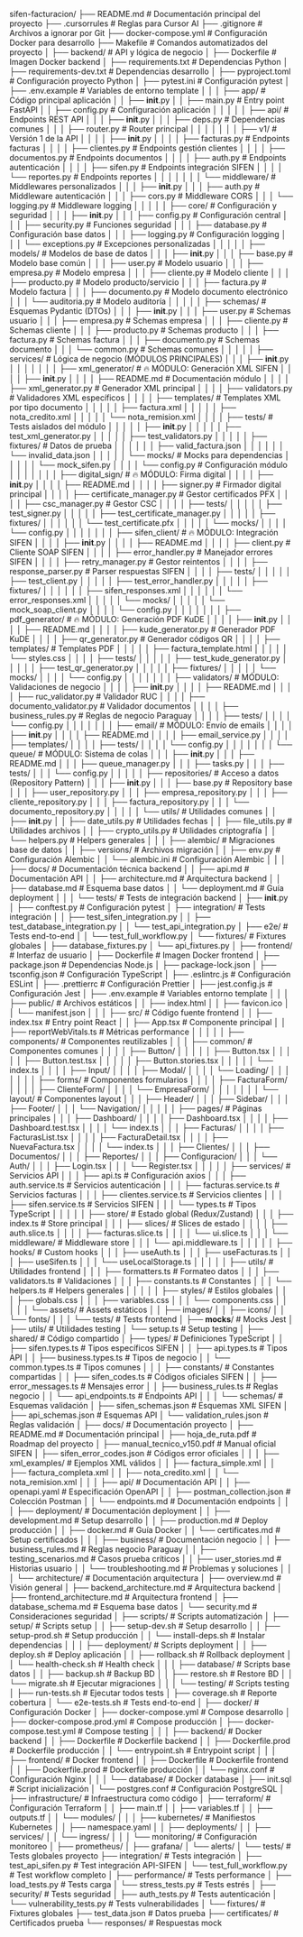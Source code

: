 sifen-facturacion/
├── README.md                                # Documentación principal del proyecto
├── .cursorrules                             # Reglas para Cursor AI
├── .gitignore                               # Archivos a ignorar por Git
├── docker-compose.yml                       # Configuración Docker para desarrollo
├── Makefile                                 # Comandos automatizados del proyecto
│
├── backend/                                 # API y lógica de negocio
│   ├── Dockerfile                          # Imagen Docker backend
│   ├── requirements.txt                    # Dependencias Python
│   ├── requirements-dev.txt                # Dependencias desarrollo
│   ├── pyproject.toml                      # Configuración proyecto Python
│   ├── pytest.ini                         # Configuración pytest
│   ├── .env.example                        # Variables de entorno template
│   │
│   ├── app/                                # Código principal aplicación
│   │   ├── __init__.py
│   │   ├── main.py                         # Entry point FastAPI
│   │   ├── config.py                       # Configuración aplicación
│   │   │
│   │   ├── api/                            # Endpoints REST API
│   │   │   ├── __init__.py
│   │   │   ├── deps.py                     # Dependencias comunes
│   │   │   ├── router.py                   # Router principal
│   │   │   │
│   │   │   ├── v1/                         # Versión 1 de la API
│   │   │   │   ├── __init__.py
│   │   │   │   ├── facturas.py             # Endpoints facturas
│   │   │   │   ├── clientes.py             # Endpoints gestión clientes
│   │   │   │   ├── documentos.py           # Endpoints documentos
│   │   │   │   ├── auth.py                 # Endpoints autenticación
│   │   │   │   ├── sifen.py                # Endpoints integración SIFEN
│   │   │   │   └── reportes.py             # Endpoints reportes
│   │   │   │
│   │   │   └── middleware/                 # Middlewares personalizados
│   │   │       ├── __init__.py
│   │   │       ├── auth.py                 # Middleware autenticación
│   │   │       ├── cors.py                 # Middleware CORS
│   │   │       └── logging.py              # Middleware logging
│   │   │
│   │   ├── core/                           # Configuración y seguridad
│   │   │   ├── __init__.py
│   │   │   ├── config.py                   # Configuración central
│   │   │   ├── security.py                 # Funciones seguridad
│   │   │   ├── database.py                 # Configuración base datos
│   │   │   ├── logging.py                  # Configuración logging
│   │   │   └── exceptions.py               # Excepciones personalizadas
│   │   │
│   │   ├── models/                         # Modelos de base de datos
│   │   │   ├── __init__.py
│   │   │   ├── base.py                     # Modelo base común
│   │   │   ├── user.py                     # Modelo usuario
│   │   │   ├── empresa.py                  # Modelo empresa
│   │   │   ├── cliente.py                  # Modelo cliente
│   │   │   ├── producto.py                 # Modelo producto/servicio
│   │   │   ├── factura.py                  # Modelo factura
│   │   │   ├── documento.py                # Modelo documento electrónico
│   │   │   └── auditoria.py                # Modelo auditoría
│   │   │
│   │   ├── schemas/                        # Esquemas Pydantic (DTOs)
│   │   │   ├── __init__.py
│   │   │   ├── user.py                     # Schemas usuario
│   │   │   ├── empresa.py                  # Schemas empresa
│   │   │   ├── cliente.py                  # Schemas cliente
│   │   │   ├── producto.py                 # Schemas producto
│   │   │   ├── factura.py                  # Schemas factura
│   │   │   ├── documento.py                # Schemas documento
│   │   │   └── common.py                   # Schemas comunes
│   │   │
│   │   ├── services/                       # Lógica de negocio (MÓDULOS PRINCIPALES)
│   │   │   ├── __init__.py
│   │   │   │
│   │   │   ├── xml_generator/              # 🔥 MÓDULO: Generación XML SIFEN
│   │   │   │   ├── __init__.py
│   │   │   │   ├── README.md               # Documentación módulo
│   │   │   │   ├── xml_generator.py        # Generador XML principal
│   │   │   │   ├── validators.py           # Validadores XML específicos
│   │   │   │   ├── templates/              # Templates XML por tipo documento
│   │   │   │   │   ├── factura.xml
│   │   │   │   │   ├── nota_credito.xml
│   │   │   │   │   └── nota_remision.xml
│   │   │   │   ├── tests/                  # Tests aislados del módulo
│   │   │   │   │   ├── __init__.py
│   │   │   │   │   ├── test_xml_generator.py
│   │   │   │   │   ├── test_validators.py
│   │   │   │   │   ├── fixtures/           # Datos de prueba
│   │   │   │   │   │   ├── valid_factura.json
│   │   │   │   │   │   └── invalid_data.json
│   │   │   │   │   └── mocks/              # Mocks para dependencias
│   │   │   │   │       └── mock_sifen.py
│   │   │   │   └── config.py               # Configuración módulo
│   │   │   │
│   │   │   ├── digital_sign/               # 🔥 MÓDULO: Firma digital
│   │   │   │   ├── __init__.py
│   │   │   │   ├── README.md
│   │   │   │   ├── signer.py               # Firmador digital principal
│   │   │   │   ├── certificate_manager.py  # Gestor certificados PFX
│   │   │   │   ├── csc_manager.py          # Gestor CSC
│   │   │   │   ├── tests/
│   │   │   │   │   ├── test_signer.py
│   │   │   │   │   ├── test_certificate_manager.py
│   │   │   │   │   ├── fixtures/
│   │   │   │   │   │   └── test_certificate.pfx
│   │   │   │   │   └── mocks/
│   │   │   │   └── config.py
│   │   │   │
│   │   │   ├── sifen_client/               # 🔥 MÓDULO: Integración SIFEN
│   │   │   │   ├── __init__.py
│   │   │   │   ├── README.md
│   │   │   │   ├── client.py               # Cliente SOAP SIFEN
│   │   │   │   ├── error_handler.py        # Manejador errores SIFEN
│   │   │   │   ├── retry_manager.py        # Gestor reintentos
│   │   │   │   ├── response_parser.py      # Parser respuestas SIFEN
│   │   │   │   ├── tests/
│   │   │   │   │   ├── test_client.py
│   │   │   │   │   ├── test_error_handler.py
│   │   │   │   │   ├── fixtures/
│   │   │   │   │   │   ├── sifen_responses.xml
│   │   │   │   │   │   └── error_responses.xml
│   │   │   │   │   └── mocks/
│   │   │   │   │       └── mock_soap_client.py
│   │   │   │   └── config.py
│   │   │   │
│   │   │   ├── pdf_generator/              # 🔥 MÓDULO: Generación PDF KuDE
│   │   │   │   ├── __init__.py
│   │   │   │   ├── README.md
│   │   │   │   ├── kude_generator.py       # Generador PDF KuDE
│   │   │   │   ├── qr_generator.py         # Generador códigos QR
│   │   │   │   ├── templates/              # Templates PDF
│   │   │   │   │   ├── factura_template.html
│   │   │   │   │   └── styles.css
│   │   │   │   ├── tests/
│   │   │   │   │   ├── test_kude_generator.py
│   │   │   │   │   ├── test_qr_generator.py
│   │   │   │   │   ├── fixtures/
│   │   │   │   │   └── mocks/
│   │   │   │   └── config.py
│   │   │   │
│   │   │   ├── validators/                 # MÓDULO: Validaciones de negocio
│   │   │   │   ├── __init__.py
│   │   │   │   ├── README.md
│   │   │   │   ├── ruc_validator.py        # Validador RUC
│   │   │   │   ├── documento_validator.py  # Validador documentos
│   │   │   │   ├── business_rules.py       # Reglas de negocio Paraguay
│   │   │   │   ├── tests/
│   │   │   │   └── config.py
│   │   │   │
│   │   │   ├── email/                      # MÓDULO: Envío de emails
│   │   │   │   ├── __init__.py
│   │   │   │   ├── README.md
│   │   │   │   ├── email_service.py
│   │   │   │   ├── templates/
│   │   │   │   ├── tests/
│   │   │   │   └── config.py
│   │   │   │
│   │   │   └── queue/                      # MÓDULO: Sistema de colas
│   │   │       ├── __init__.py
│   │   │       ├── README.md
│   │   │       ├── queue_manager.py
│   │   │       ├── tasks.py
│   │   │       ├── tests/
│   │   │       └── config.py
│   │   │
│   │   ├── repositories/                   # Acceso a datos (Repository Pattern)
│   │   │   ├── __init__.py
│   │   │   ├── base.py                     # Repository base
│   │   │   ├── user_repository.py
│   │   │   ├── empresa_repository.py
│   │   │   ├── cliente_repository.py
│   │   │   ├── factura_repository.py
│   │   │   └── documento_repository.py
│   │   │
│   │   └── utils/                          # Utilidades comunes
│   │       ├── __init__.py
│   │       ├── date_utils.py               # Utilidades fechas
│   │       ├── file_utils.py               # Utilidades archivos
│   │       ├── crypto_utils.py             # Utilidades criptografía
│   │       └── helpers.py                  # Helpers generales
│   │
│   ├── alembic/                            # Migraciones base de datos
│   │   ├── versions/                       # Archivos migración
│   │   ├── env.py                          # Configuración Alembic
│   │   └── alembic.ini                     # Configuración Alembic
│   │
│   ├── docs/                               # Documentación técnica backend
│   │   ├── api.md                          # Documentación API
│   │   ├── architecture.md                 # Arquitectura backend
│   │   ├── database.md                     # Esquema base datos
│   │   └── deployment.md                   # Guía deployment
│   │
│   └── tests/                              # Tests de integración backend
│       ├── __init__.py
│       ├── conftest.py                     # Configuración pytest
│       ├── integration/                    # Tests integración
│       │   ├── test_sifen_integration.py
│       │   ├── test_database_integration.py
│       │   └── test_api_integration.py
│       ├── e2e/                           # Tests end-to-end
│       │   └── test_full_workflow.py
│       └── fixtures/                      # Fixtures globales
│           ├── database_fixtures.py
│           └── api_fixtures.py
│
├── frontend/                               # Interfaz de usuario
│   ├── Dockerfile                         # Imagen Docker frontend
│   ├── package.json                       # Dependencias Node.js
│   ├── package-lock.json
│   ├── tsconfig.json                      # Configuración TypeScript
│   ├── .eslintrc.js                       # Configuración ESLint
│   ├── .prettierrc                        # Configuración Prettier
│   ├── jest.config.js                     # Configuración Jest
│   ├── .env.example                       # Variables entorno template
│   │
│   ├── public/                            # Archivos estáticos
│   │   ├── index.html
│   │   ├── favicon.ico
│   │   └── manifest.json
│   │
│   ├── src/                               # Código fuente frontend
│   │   ├── index.tsx                      # Entry point React
│   │   ├── App.tsx                        # Componente principal
│   │   ├── reportWebVitals.ts             # Métricas performance
│   │   │
│   │   ├── components/                    # Componentes reutilizables
│   │   │   ├── common/                    # Componentes comunes
│   │   │   │   ├── Button/
│   │   │   │   │   ├── Button.tsx
│   │   │   │   │   ├── Button.test.tsx
│   │   │   │   │   ├── Button.stories.tsx
│   │   │   │   │   └── index.ts
│   │   │   │   ├── Input/
│   │   │   │   ├── Modal/
│   │   │   │   └── Loading/
│   │   │   │
│   │   │   ├── forms/                     # Componentes formularios
│   │   │   │   ├── FacturaForm/
│   │   │   │   ├── ClienteForm/
│   │   │   │   └── EmpresaForm/
│   │   │   │
│   │   │   └── layout/                    # Componentes layout
│   │   │       ├── Header/
│   │   │       ├── Sidebar/
│   │   │       ├── Footer/
│   │   │       └── Navigation/
│   │   │
│   │   ├── pages/                         # Páginas principales
│   │   │   ├── Dashboard/
│   │   │   │   ├── Dashboard.tsx
│   │   │   │   ├── Dashboard.test.tsx
│   │   │   │   └── index.ts
│   │   │   ├── Facturas/
│   │   │   │   ├── FacturasList.tsx
│   │   │   │   ├── FacturaDetail.tsx
│   │   │   │   ├── NuevaFactura.tsx
│   │   │   │   └── index.ts
│   │   │   ├── Clientes/
│   │   │   ├── Documentos/
│   │   │   ├── Reportes/
│   │   │   ├── Configuracion/
│   │   │   └── Auth/
│   │   │       ├── Login.tsx
│   │   │       └── Register.tsx
│   │   │
│   │   ├── services/                      # Servicios API
│   │   │   ├── api.ts                     # Configuración axios
│   │   │   ├── auth.service.ts            # Servicios autenticación
│   │   │   ├── facturas.service.ts        # Servicios facturas
│   │   │   ├── clientes.service.ts        # Servicios clientes
│   │   │   ├── sifen.service.ts           # Servicios SIFEN
│   │   │   └── types.ts                   # Tipos TypeScript
│   │   │
│   │   ├── store/                         # Estado global (Redux/Zustand)
│   │   │   ├── index.ts                   # Store principal
│   │   │   ├── slices/                    # Slices de estado
│   │   │   │   ├── auth.slice.ts
│   │   │   │   ├── facturas.slice.ts
│   │   │   │   └── ui.slice.ts
│   │   │   └── middleware/                # Middleware store
│   │   │       └── api.middleware.ts
│   │   │
│   │   ├── hooks/                         # Custom hooks
│   │   │   ├── useAuth.ts
│   │   │   ├── useFacturas.ts
│   │   │   ├── useSifen.ts
│   │   │   └── useLocalStorage.ts
│   │   │
│   │   ├── utils/                         # Utilidades frontend
│   │   │   ├── formatters.ts              # Formateo datos
│   │   │   ├── validators.ts              # Validaciones
│   │   │   ├── constants.ts               # Constantes
│   │   │   └── helpers.ts                 # Helpers generales
│   │   │
│   │   ├── styles/                        # Estilos globales
│   │   │   ├── globals.css
│   │   │   ├── variables.css
│   │   │   └── components.css
│   │   │
│   │   └── assets/                        # Assets estáticos
│   │       ├── images/
│   │       ├── icons/
│   │       └── fonts/
│   │
│   └── tests/                             # Tests frontend
│       ├── __mocks__/                     # Mocks Jest
│       ├── utils/                         # Utilidades testing
│       └── setup.ts                       # Setup testing
│
├── shared/                                # Código compartido
│   ├── types/                            # Definiciones TypeScript
│   │   ├── sifen.types.ts                # Tipos específicos SIFEN
│   │   ├── api.types.ts                  # Tipos API
│   │   ├── business.types.ts             # Tipos de negocio
│   │   └── common.types.ts               # Tipos comunes
│   │
│   ├── constants/                        # Constantes compartidas
│   │   ├── sifen_codes.ts                # Códigos oficiales SIFEN
│   │   ├── error_messages.ts             # Mensajes error
│   │   ├── business_rules.ts             # Reglas negocio
│   │   └── api_endpoints.ts              # Endpoints API
│   │
│   └── schemas/                          # Esquemas validación
│       ├── sifen_schemas.json            # Esquemas XML SIFEN
│       ├── api_schemas.json              # Esquemas API
│       └── validation_rules.json         # Reglas validación
│
├── docs/                                 # Documentación proyecto
│   ├── README.md                         # Documentación principal
│   ├── hoja_de_ruta.pdf                 # Roadmap del proyecto
│   ├── manual_tecnico_v150.pdf          # Manual oficial SIFEN
│   ├── sifen_error_codes.json           # Códigos error oficiales
│   │
│   ├── xml_examples/                    # Ejemplos XML válidos
│   │   ├── factura_simple.xml
│   │   ├── factura_completa.xml
│   │   ├── nota_credito.xml
│   │   └── nota_remision.xml
│   │
│   ├── api/                             # Documentación API
│   │   ├── openapi.yaml                 # Especificación OpenAPI
│   │   ├── postman_collection.json      # Colección Postman
│   │   └── endpoints.md                 # Documentación endpoints
│   │
│   ├── deployment/                      # Documentación deployment
│   │   ├── development.md               # Setup desarrollo
│   │   ├── production.md                # Deploy producción
│   │   ├── docker.md                    # Guía Docker
│   │   └── certificates.md              # Setup certificados
│   │
│   ├── business/                        # Documentación negocio
│   │   ├── business_rules.md            # Reglas negocio Paraguay
│   │   ├── testing_scenarios.md         # Casos prueba críticos
│   │   ├── user_stories.md              # Historias usuario
│   │   └── troubleshooting.md           # Problemas y soluciones
│   │
│   └── architecture/                    # Documentación arquitectura
│       ├── overview.md                  # Visión general
│       ├── backend_architecture.md      # Arquitectura backend
│       ├── frontend_architecture.md     # Arquitectura frontend
│       ├── database_schema.md           # Esquema base datos
│       └── security.md                  # Consideraciones seguridad
│
├── scripts/                             # Scripts automatización
│   ├── setup/                          # Scripts setup
│   │   ├── setup-dev.sh                # Setup desarrollo
│   │   ├── setup-prod.sh               # Setup producción
│   │   └── install-deps.sh             # Instalar dependencias
│   │
│   ├── deployment/                     # Scripts deployment
│   │   ├── deploy.sh                   # Deploy aplicación
│   │   ├── rollback.sh                 # Rollback deployment
│   │   └── health-check.sh             # Health check
│   │
│   ├── database/                       # Scripts base datos
│   │   ├── backup.sh                   # Backup BD
│   │   ├── restore.sh                  # Restore BD
│   │   └── migrate.sh                  # Ejecutar migraciones
│   │
│   └── testing/                        # Scripts testing
│       ├── run-tests.sh                # Ejecutar todos tests
│       ├── coverage.sh                 # Reporte cobertura
│       └── e2e-tests.sh                # Tests end-to-end
│
├── docker/                             # Configuración Docker
│   ├── docker-compose.yml              # Compose desarrollo
│   ├── docker-compose.prod.yml         # Compose producción
│   ├── docker-compose.test.yml         # Compose testing
│   │
│   ├── backend/                        # Docker backend
│   │   ├── Dockerfile                  # Dockerfile backend
│   │   ├── Dockerfile.prod             # Dockerfile producción
│   │   └── entrypoint.sh               # Entrypoint script
│   │
│   ├── frontend/                       # Docker frontend
│   │   ├── Dockerfile                  # Dockerfile frontend
│   │   ├── Dockerfile.prod             # Dockerfile producción
│   │   └── nginx.conf                  # Configuración Nginx
│   │
│   └── database/                       # Docker database
│       ├── init.sql                    # Script inicialización
│       └── postgres.conf               # Configuración PostgreSQL
│
├── infrastructure/                     # Infraestructura como código
│   ├── terraform/                      # Configuración Terraform
│   │   ├── main.tf
│   │   ├── variables.tf
│   │   ├── outputs.tf
│   │   └── modules/
│   │
│   ├── kubernetes/                     # Manifiestos Kubernetes
│   │   ├── namespace.yaml
│   │   ├── deployments/
│   │   ├── services/
│   │   └── ingress/
│   │
│   └── monitoring/                     # Configuración monitoreo
│       ├── prometheus/
│       ├── grafana/
│       └── alerts/
│
└── tests/                              # Tests globales proyecto
    ├── integration/                    # Tests integración
    │   ├── test_api_sifen.py          # Test integración API-SIFEN
    │   └── test_full_workflow.py      # Test workflow completo
    │
    ├── performance/                    # Tests performance
    │   ├── load_tests.py              # Tests carga
    │   └── stress_tests.py            # Tests estrés
    │
    ├── security/                       # Tests seguridad
    │   ├── auth_tests.py              # Tests autenticación
    │   └── vulnerability_tests.py     # Tests vulnerabilidades
    │
    └── fixtures/                       # Fixtures globales
        ├── test_data.json             # Datos prueba
        ├── certificates/              # Certificados prueba
        └── responses/                 # Respuestas mock